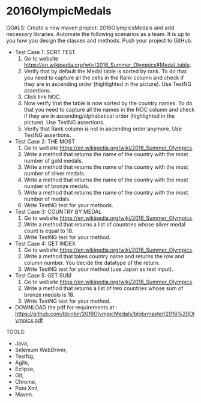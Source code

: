 # 2016OlympicMedals

GOALS:
  Create a new maven project: 2016OlympicsMedals and add necessary libraries. Automate the following scenarios as a team. It is up to you how you design the classes and methods.
Push your project to GitHub.
* Test Case 1: SORT TEST
  1. Go to website https://en.wikipedia.org/wiki/2016_Summer_Olympics#Medal_table.
  2. Verify that by default the Medal table is sorted by rank. To do that you need to capture all the cells in the Rank column and check if they are in ascending order (highlighted in the picture). Use TestNG assertions.
  3. Click link NOC.
  4. Now verify that the table is now sorted by the country names. To do that you need to capture all the names in the NOC column and check if they are in ascending/alphabetical order (highlighted in the picture). Use TestNG assertions.
  5. Verify that Rank column is not in ascending order anymore. Use TestNG assertions.
* Test Case 2: THE MOST
  1. Go to website https://en.wikipedia.org/wiki/2016_Summer_Olympics.
  2. Write a method that returns the name of the country with the most number of gold medals.
  3. Write a method that returns the name of the country with the most number of silver medals.
  4. Write a method that returns the name of the country with the most number of bronze medals.
  5. Write a method that returns the name of the country with the most number of medals.
  6. Write TestNG test for your methods.
* Test Case 3: COUNTRY BY MEDAL
  1. Go to website https://en.wikipedia.org/wiki/2016_Summer_Olympics.
  2. Write a method that returns a list of countries whose silver medal count is equal to 18.
  3. Write TestNG test for your method.
* Test Case 4: GET INDEX
  1. Go to website https://en.wikipedia.org/wiki/2016_Summer_Olympics.
  2. Write a method that takes country name and returns the row and column number. You decide the datatype of the return.
  3. Write TestNG test for your method (use Japan as test input).
* Test Case 5: GET SUM
  1. Go to website https://en.wikipedia.org/wiki/2016_Summer_Olympics.
  2. Write a method that returns a list of two countries whose sum of bronze medals is 18.
  3. Write TestNG test for your method.
* DOWNLOAD the pdf for requirements at : https://github.com/bbinbir/2016OlympicMedals/blob/master/2016%20Olympics.pdf

TOOLS:
* Java, 
* Selenium WebDriver, 
* TestNg, 
* Agile, 
* Eclipse, 
* Git, 
* Chrome, 
* Pom Xml, 
* Maven.
